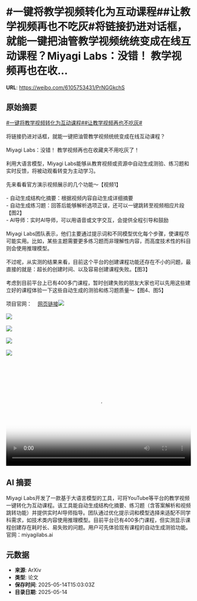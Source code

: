 # #一键将教学视频转化为互动课程##让教学视频再也不吃灰#将链接扔进对话框，就能一键把油管教学视频统统变成在线互动课程？Miyagi Labs：没错！ 教学视频再也在收...

**URL**: https://weibo.com/6105753431/PrNGGkchS

## 原始摘要

<a href="https://m.weibo.cn/search?containerid=231522type%3D1%26t%3D10%26q%3D%23%E4%B8%80%E9%94%AE%E5%B0%86%E6%95%99%E5%AD%A6%E8%A7%86%E9%A2%91%E8%BD%AC%E5%8C%96%E4%B8%BA%E4%BA%92%E5%8A%A8%E8%AF%BE%E7%A8%8B%23&amp;extparam=%23%E4%B8%80%E9%94%AE%E5%B0%86%E6%95%99%E5%AD%A6%E8%A7%86%E9%A2%91%E8%BD%AC%E5%8C%96%E4%B8%BA%E4%BA%92%E5%8A%A8%E8%AF%BE%E7%A8%8B%23" data-hide=""><span class="surl-text">#一键将教学视频转化为互动课程#</span></a><a href="https://m.weibo.cn/search?containerid=231522type%3D1%26t%3D10%26q%3D%23%E8%AE%A9%E6%95%99%E5%AD%A6%E8%A7%86%E9%A2%91%E5%86%8D%E4%B9%9F%E4%B8%8D%E5%90%83%E7%81%B0%23&amp;extparam=%23%E8%AE%A9%E6%95%99%E5%AD%A6%E8%A7%86%E9%A2%91%E5%86%8D%E4%B9%9F%E4%B8%8D%E5%90%83%E7%81%B0%23" data-hide=""><span class="surl-text">#让教学视频再也不吃灰#</span></a><br><br>将链接扔进对话框，就能一键把油管教学视频统统变成在线互动课程？<br><br>Miyagi Labs：没错！ 教学视频再也在收藏夹不用吃灰了！<br><br>利用大语言模型，Miyagi Labs能够从教育视频或资源中自动生成测验、练习题和实时反馈，将被动观看转变为主动学习。<br><br>先来看看官方演示视频展示的几个功能～【视频1】<br><br>- 自动生成结构化摘要：根据视频内容自动生成详细摘要<br>- 自动生成练习题：回答后能够解析选项正误，还可以一键跳转至视频相应片段【图2】<br>- AI导师：实时AI导师，可以用语音或文字交互，会提供全程引导和鼓励<br><br>Miyagi Labs团队表示，他们主要通过提示词和不同模型优化每个步骤，使课程尽可能实用。比如，某些主题需要更多练习题而非理解性内容，而高度技术性的科目则会使用推理模型。<br><br>不过呢，从实测的结果来看，目前这个平台的创建课程功能还存在不小的问题，最直接的就是：超长的创建时间、以及容易创建课程失败。【图3】<br><br>考虑到目前平台上已有400多门课程，暂时创建失败的朋友大家也可以先用这些建立好的课程体验一下这些自动生成的测验和练习题质量～【图4、图5】<br><br>项目官网：<a href="https://weibo.cn/sinaurl?u=https%3A%2F%2Fmiyagilabs.ai%2F" data-hide=""><span class="url-icon"><img style="width: 1rem;height: 1rem" src="https://h5.sinaimg.cn/upload/2015/09/25/3/timeline_card_small_web_default.png" referrerpolicy="no-referrer"></span><span class="surl-text">网页链接</span></a><img style="" src="https://tvax2.sinaimg.cn/large/006Fd7o3ly1i1f5pc1bmwj30zk0k0q4g.jpg" referrerpolicy="no-referrer"><br><br><img style="" src="https://tvax4.sinaimg.cn/large/006Fd7o3gy1i1f5ol1u28j30x90zknfo.jpg" referrerpolicy="no-referrer"><br><br><img style="" src="https://tvax2.sinaimg.cn/large/006Fd7o3gy1i1f5olt6b8j30zk0cydjr.jpg" referrerpolicy="no-referrer"><br><br><img style="" src="https://tvax3.sinaimg.cn/large/006Fd7o3gy1i1f5oop2txj30zk0y816z.jpg" referrerpolicy="no-referrer"><br><br><img style="" src="https://tvax4.sinaimg.cn/large/006Fd7o3gy1i1f5op8yf9j30y00zkamj.jpg" referrerpolicy="no-referrer"><br><br><br clear="both"><div style="clear: both"></div><video controls="controls" poster="https://tvax2.sinaimg.cn/orj480/006Fd7o3ly1i1f5pc3s4oj30zk0k0q4g.jpg" style="width: 100%"><source src="https://f.video.weibocdn.com/o0/cVnwUhyblx08oeWk6V6U01041200eun00E010.mp4?label=mp4_720p&amp;template=1280x720.25.0&amp;ori=0&amp;ps=1CwnkDw1GXwCQx&amp;Expires=1747238561&amp;ssig=HzX%2F9NS1Z6&amp;KID=unistore,video"><source src="https://f.video.weibocdn.com/o0/C6lxvJgplx08oeWjK1MQ0104120079Bo0E010.mp4?label=mp4_hd&amp;template=852x480.25.0&amp;ori=0&amp;ps=1CwnkDw1GXwCQx&amp;Expires=1747238561&amp;ssig=fsgE1EfwJS&amp;KID=unistore,video"><source src="https://f.video.weibocdn.com/o0/QF9Xfzuclx08oeWjCZK8010412004siI0E010.mp4?label=mp4_ld&amp;template=640x360.25.0&amp;ori=0&amp;ps=1CwnkDw1GXwCQx&amp;Expires=1747238561&amp;ssig=YOpTtfZ%2F4z&amp;KID=unistore,video"><p>视频无法显示，请前往<a href="https://video.weibo.com/show?fid=1034%3A5166258266505281" target="_blank" rel="noopener noreferrer">微博视频</a>观看。</p></video>

## AI 摘要

Miyagi Labs开发了一款基于大语言模型的工具，可将YouTube等平台的教学视频一键转化为互动课程。该工具能自动生成结构化摘要、练习题（含答案解析和视频跳转功能）并提供实时AI导师指导。团队通过优化提示词和模型选择来适配不同学科需求，如技术类内容使用推理模型。目前平台已有400多门课程，但实测显示课程创建存在耗时长、易失败的问题。用户可先体验现有课程的自动生成测验功能。官网：miyagilabs.ai

## 元数据

- **来源**: ArXiv
- **类型**: 论文
- **保存时间**: 2025-05-14T15:03:03Z
- **目录日期**: 2025-05-14
